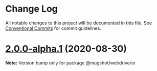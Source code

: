 # Change Log

All notable changes to this project will be documented in this file.
See [Conventional Commits](https://conventionalcommits.org) for commit guidelines.

# [2.0.0-alpha.1](https://github.com/NiGhTTraX/mugshot/compare/@mugshot/webdriverio@2.0.0-alpha.0...@mugshot/webdriverio@2.0.0-alpha.1) (2020-08-30)

**Note:** Version bump only for package @mugshot/webdriverio
